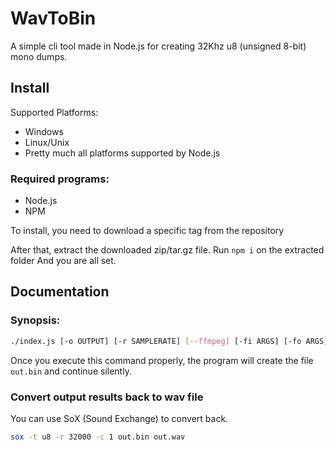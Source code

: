 # WavToBin

A simple cli tool made in Node.js for creating 32Khz u8 (unsigned 8-bit) mono dumps.

## Install

Supported Platforms:

- Windows
- Linux/Unix
- Pretty much all platforms supported by Node.js

### Required programs:

- Node.js
- NPM

To install, you need to download a specific tag from the repository

After that, extract the downloaded zip/tar.gz file.
Run `npm i` on the extracted folder
And you are all set.

## Documentation

### Synopsis:

```sh
./index.js [-o OUTPUT] [-r SAMPLERATE] [--ffmpeg] [-fi ARGS] [-fo ARGS] FILE
```

Once you execute this command properly, the program will create the file `out.bin` and continue silently.

### Convert output results back to wav file

You can use SoX (Sound Exchange) to convert back.

```sh
sox -t u8 -r 32000 -c 1 out.bin out.wav
```
